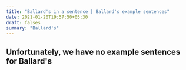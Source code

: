```yaml
---
title: "Ballard's in a sentence | Ballard's example sentences"
date: 2021-01-20T19:57:50+05:30
draft: falses
summary: "Ballard's"
---
```

## Unfortunately, we have no example sentences for Ballard's                 
